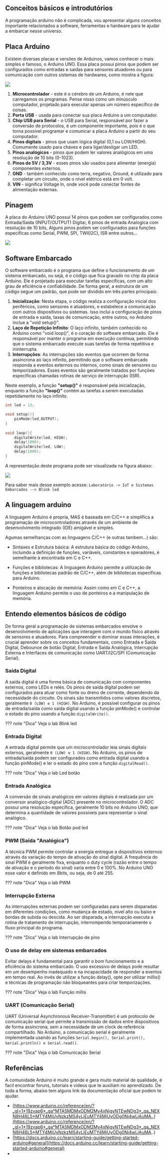 ## Conceitos básicos e introdutórios

A programação arduino não é complicada, vou apresentar alguns conceitos importante relacionados a software, ferramentas e hardware para te ajudar a embarcar nesse universo.

## Placa Arduino

Existem diversas placas e versões de Arduinos, vamos conhecer o mais simples e famoso, o Arduino UNO. Essa placa possui pinos que podem ser configurados como entradas e saidas para sensores atuadores ou para comunicação com outros sistemas de hardwares, como mostra a figura:

![](ArduinoUNO-hardware.jpg)

1. **Microcontrolador** - este é o cérebro de um Arduino, é nele que carregamos os programas. Pense nisso como um minúsculo computador, projetado para executar apenas um número específico de coisas.
2. **Porta USB** - usada para conectar sua placa Arduino a um computador.
3. **Chip USB para Serial** - o USB para Serial, responsável por fazer a conversão de protocolos, é um componente importante, pois é o que torna possível programar e comunicar a placa Arduino a partir do seu computador. 
4. **Pinos digitais** - pinos que usam lógica digital (0,1 ou LOW/HIGH). Comumente usado para chaves e para ligar/desligar um LED.
5. **Pinos analógicos** - pinos que podem ler valores analógicos em uma resolução de 10 bits (0-1023).
6. **Pinos de 5V / 3,3V** - esses pinos são usados para alimentar (energia) componentes externos.
7. **GND** - também conhecido como terra, negativo, Ground, é utilizado para completar um circuito, onde o nível elétrico está em 0 volt.
8. **VIN** - significa Voltage In, onde você pode conectar fontes de alimentação externas.

## Pinagem

A placa do Arduino UNO possui 14 pinos que podem ser configurados como Entrada/Saida (INPUT/OUTPUT) Digitai, 6 pinos de entrada Analogica com resolução de 10 bits, Alguns pinos podem ser configurados para funções especificas como Serial, PWM, SPI, TWI(I2C), ISR entre outros...   

![](Pinout-UNOrev3_latest.png)


## Software Embarcado

O software embarcado é o programa que define o funcionamento de um sistema embarcado, ou sejá, é o código que fica gravado no chip da placa Arduino. Ele é projetado para executar tarefas específicas, com um alto grau de eficiência e confiabilidade. De forma geral, a estrutura de um código segue um padrão, que pode ser dividido em três partes principais:

1. **Inicialização**: Nesta etapa, o código realiza a configuração inicial dos periféricos, como sensores e atuadores, e estabelece a comunicação com outros dispositivos ou sistemas. Isso inclui a configuração de pinos de entrada e saída, taxas de comunicação, entre outros, no Arduino inclue a "void setup()".
2. **Laço de Repetição Infinito**: O laço infinito, também conhecido no Arduino como "void loop()", é o coração do software embarcado. Ele é responsável por manter o programa em execução contínua, permitindo que o sistema embarcado execute suas tarefas de forma repetitiva e ininterrupta.
3. **Interrupções**: As interrupções são eventos que ocorrem de forma assíncrona ao laço infinito, permitindo que o software embarcado responda a eventos externos ou internos, como sinais de sensores ou temporizadores. Esses eventos são geralmente tratados por funções específicas chamadas rotinas de serviço de interrupção (ISR). 

Neste exemplo, a função **"setup()"** é responsável pela inicialização, enquanto a função **"loop()"** contém as tarefas a serem executadas repetidamente no laço infinito.

```c
int led = 13;

void setup(){
    pinMode(led,OUTPUT);
}
    
void loop(){
    digitalWrite(led, HIGH); 
    delay(1000); 
    digitalWrite(led, LOW); 
    delay(1000); 
}
```
A representação deste programa pode ser visualizada na figura abaixo: 

![](loop.png)

Para saber mais desse exemplo acesse: ``Laboratório -> IoT e Sistemas Embarcados --> Blink led``


## A linguagem arduino

A linguagem Arduino é propria, MAS é baseada em C/C++ e simplifica a programação de microcontroladores através de um ambiente de desenvolvimento integrado (IDE) amigável e simples.

Agumas semelhanças com as linguagens C/C++ (e outras tambem...) são:

 - Sintaxes e Estrutura básica: A estrutura básica do código Arduino, incluindo a definição de funções, variáveis, constantes e operadores, é semelhante à encontrada em C e C++.

 - Funções e bibliotecas: A linguagem Arduino permite a utilização de funções e bibliotecas padrão de C/C++, além de bibliotecas específicas para Arduino.

 - Ponteiros e alocação de memória: Assim como em C e C++, a linguagem Arduino permite o uso de ponteiros e a manipulação de memória.

## Entendo elementos básicos de código

De forma geral a programação de sistemas embarcados envolve o desenvolvimento de aplicações que interagem com o mundo físico através de sensores e atuadores. Para compreender e dominar essas interações, é crucial aprender sobre os conceitos fundamentais, como Entrada e Saída Digital, Debounce de botão Digital, Entrada e Saída Analógica, Interrupção Externa e Interfaces de comunicação como UART/I2C/SPI (Comunicação Serial).

### Saída Digital

A saída digital é uma forma básica de comunicação com componentes externos, como LEDs e relés. Os pinos de saída digital podem ser configurados para atuar como fonte ou dreno de corrente, dependendo da necessidade do circuito. Os sinais são transmitidos como valores discretos, geralmente ``0 (LOW) e 1 (HIGH)``. No Arduino, é possível configurar os pinos de entrada/saída como saída digital usando a função pinMode() e controlar o estado do pino usando a função ``digitalWrite()``.

??? note "Dica"
    Veja o lab Blink led
 
### Entrada Digital

A entrada digital permite que um microcontrolador leia sinais digitais externos, geralmente ``0 (LOW) e 1 (HIGH)``. No Arduino, os pinos de entrada/saída podem ser configurados como entrada digital usando a função pinMode() e ler o estado do pino com a função ``digitalRead()``.

??? note "Dica"
    Veja o lab Led botão

### Entrada Analógica

A conversão de sinais analógicos em valores digitais é realizada por um conversor analógico-digital (ADC) presente no microcontrolador. O ADC possui uma resolução específica, geralmente 10 bits no Arduino UNO, que determina a quantidade de valores possíveis para representar o sinal analógico.

??? note "Dica"
    Veja o lab Botão pod led

### PWM (Saída "Analógica")

A técnica PWM permite controlar a energia entregue a dispositivos externos através da variação do tempo de ativação do sinal digital. A frequência do sinal PWM é geralmente fixa, enquanto o duty cycle (razão entre o tempo de ativação e o período do sinal) varia entre 0 e 100%. No Arduino UNO esse valor é definido em 8bits, ou seja, de 0 até 255.

??? note "Dica"
    Veja o lab PWM


### Interrupção Externa

As interrupções externas podem ser configuradas para serem disparadas em diferentes condições, como mudança de estado, nível alto ou baixo e bordas de subida ou descida. Ao ser disparada, a interrupção executa a rotina de tratamento de interrupção, interrompendo temporariamente o fluxo principal do programa.

??? note "Dica"
    Veja o lab Interrupção de pino

### O uso de delay em sistemas embarcados 

Evitar delays é fundamental para garantir o bom funcionamento e a eficiência do sistema embarcado. O uso excessivo de delays pode resultar em um desempenho inadequado e na incapacidade de responder a eventos em tempo real. Ao invés de utilizar a função delay(), opte por utilizar millis() e técnicas de programação não bloqueantes para criar temporizações.

??? note "Dica"
    Veja o lab Função millis    

### UART (Comunicação Serial)

UART (Universal Asynchronous Receiver-Transmitter) é um protocolo de comunicação serial que permite a transmissão de dados entre dispositivos de forma assíncrona, sem a necessidade de um clock de referência compartilhado. No Arduino, a comunicação serial é geralmente implementada usando as funções ``Serial.begin(), Serial.print(), Serial.println() e Serial.read()``.

??? note "Dica"
    Veja o lab Comunicação Serial 

## Referências

A comunidade Arduino é muito grande e gera muito material de qualidade, é facil encontrar foruns, tutoriais e videos que te auxiliam no aprendizado. De toda a forma, abaixo tem alguns link da documentação oficial que podem te ajudar.

- [https://www.arduino.cc/reference/en/?_gl=1*19zvap6*_ga*MTA5MDMxODM2My4xNjgyNTEwNDg3*_ga_NEXN8H46L5*MTY4MjUyNzkzMS4yLjEuMTY4MjUyODg0Ni4wLjAuMA..](https://www.arduino.cc/reference/en/?_gl=1*19zvap6*_ga*MTA5MDMxODM2My4xNjgyNTEwNDg3*_ga_NEXN8H46L5*MTY4MjUyNzkzMS4yLjEuMTY4MjUyODg0Ni4wLjAuMA..)
- [https://docs.arduino.cc/learn/starting-guide/getting-started-arduino#general](https://docs.arduino.cc/learn/starting-guide/getting-started-arduino#general)
- 
